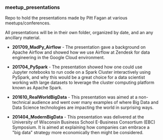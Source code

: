 ### meetup_presentations
Repo to hold the presentations made by Pitt Fagan at various meetups/conferences.

All presentations will be in their own folder, organized by date, and an any ancillary material.

* **201709_MadPy_Airflow** - The presentation gave a background on Apache Airflow and showed how we use Airflow at Zendesk for data engineering in the Google Cloud environment.

* **201704_PySpark** - The presentation showed how one could use Jupyter notebooks to run code on a Spark Cluster interactively using PySpark, and why this would be a great choice for a data scientist working with large datasets to leverage the cluster computing platform known as Apache Spark.

* **201610_RealWorldBigData** - This presentation was aimed at a non-technical audience and went over many examples of where Big Data and Data Science technologies are impacting the world in surprising ways.

* **201404_ModernBigData** - This presentation was delivered at the University of Wisconsin Business School E-Business Consortium (EBC) Symposium. It is aimed at explaining how companies can embrace a "big data" strategy more economically then might be considered.
